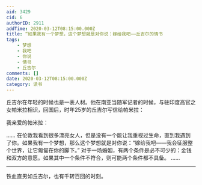 ```yaml
---
aid: 3429
cid: 6
authorID: 2911
addTime: 2020-03-12T08:15:00.000Z
title: “如果我有一个梦想，这个梦想就是对你说：嫁给我吧——丘吉尔的情书
tags:
    - 梦想
    - 我吧
    - 你说
    - 情书
    - 丘吉尔
comments: []
date: 2020-03-12T08:15:00.000Z
category: 读书
---
```


丘吉尔在年轻的时候也是一表人材。他在南亚当随军记者的时候，与驻印度高官之女帕米拉相识，回国后，时年25岁的丘吉尔写信给帕米拉：

我亲爱的帕米拉：

…… 在伦敦我看到很多漂亮女人，但是没有一个能让我重视过生命，直到我遇到了你。如果我有一个梦想，那么这个梦想就是对你说：“嫁给我吧——我会征服整个世界，让它匍匐在你的脚下。” 对于一场婚姻，有两个条件是必不可少的：金钱和双方的意愿。如果其中一个条件不符合，则可能两个条件都不具备。 ……

* * *

铁血直男如丘吉尔，也有千转百回的时刻。
